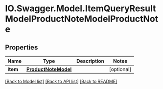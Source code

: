 # IO.Swagger.Model.ItemQueryResultModelProductNoteModelProductNote
## Properties

Name | Type | Description | Notes
------------ | ------------- | ------------- | -------------
**Item** | [**ProductNoteModel**](ProductNoteModel.md) |  | [optional] 

[[Back to Model list]](../README.md#documentation-for-models) [[Back to API list]](../README.md#documentation-for-api-endpoints) [[Back to README]](../README.md)

